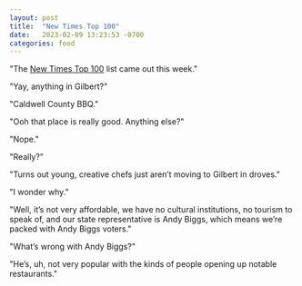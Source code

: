 ```yaml
---
layout: post
title:  "New Times Top 100"
date:   2023-02-09 13:23:53 -0700
categories: food
---
```

"The [New Times Top 100](https://www.phoenixnewtimes.com/restaurants/the-2023-top-100-phoenix-restaurants-list-is-here-15476961) list came out this week."

"Yay, anything in Gilbert?"

"Caldwell County BBQ."

"Ooh that place is really good. Anything else?"

"Nope."

"Really?"

"Turns out young, creative chefs just aren’t moving to Gilbert in droves."

"I wonder why."

"Well, it’s not very affordable, we have no cultural institutions, no tourism to speak of, and our state representative is Andy Biggs, which means we’re packed with Andy Biggs voters."

"What’s wrong with Andy Biggs?"

"He’s, uh, not very popular with the kinds of people opening up notable restaurants."